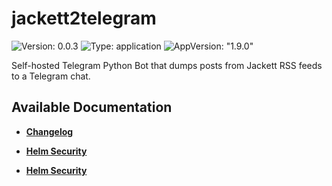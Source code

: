# jackett2telegram

![Version: 0.0.3](https://img.shields.io/badge/Version-0.0.3-informational?style=flat-square) ![Type: application](https://img.shields.io/badge/Type-application-informational?style=flat-square) ![AppVersion: "1.9.0"](https://img.shields.io/badge/AppVersion-"1.9.0"-informational?style=flat-square)

Self-hosted Telegram Python Bot that dumps posts from Jackett RSS feeds to a Telegram chat.

## Available Documentation

- [**Changelog**](CHANGELOG)

- [**Helm Security**](container-security)

- [**Helm Security**](helm-security)

